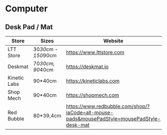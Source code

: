 # Computer

## Desk Pad / Mat

| Store        | Sizes              | Website                  |
| ------------ | ------------------ | ------------------------ |
| LTT Store    | 30*30cm - 150*90cm | https://www.lttstore.com |
| Deskmat      | 70*30cm, 90*40cm   | https://deskmat.io       |
| Kinetic Labs | 90*40cm            | https://kineticlabs.com  |
| Shop Mech    | 90*40cm            | https://shopmech.com     |
| Red Bubble   | 80*39,4cm          | https://www.redbubble.com/shop/?iaCode=all-mouse-pads&mousePadStyle=mousePadStyle-desk-mat |